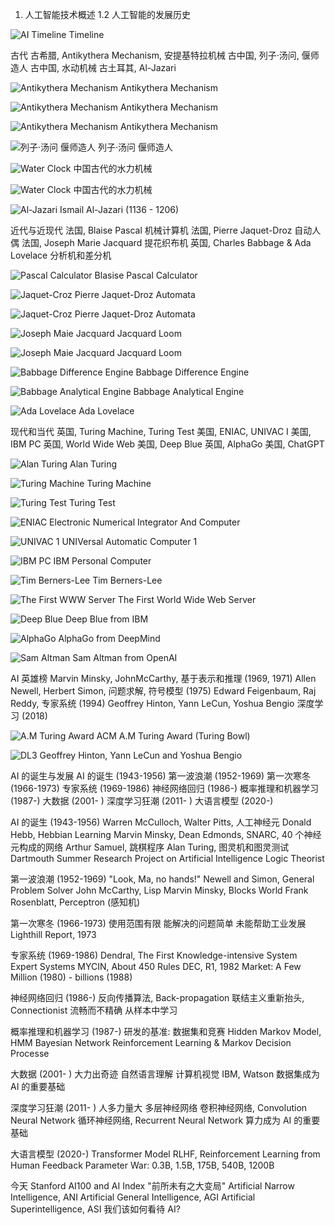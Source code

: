 1. 人工智能技术概述
1.2 人工智能的发展历史

![AI Timeline](img/c01/ai-history.jpg)
Timeline

古代
古希腊, Antikythera Mechanism, 安提基特拉机械
古中国, 列子·汤问, 偃师造人
古中国, 水动机械
古土耳其, Al-Jazari

![Antikythera Mechanism](img/c01/Antikythera.webp)
Antikythera Mechanism

![Antikythera Mechanism](img/c01/Antikythera-Mechanism.png)
Antikythera Mechanism

![Antikythera Mechanism](img/c01/Antikythera-Mechanism1.jpeg)
Antikythera Mechanism

![列子·汤问 偃师造人](img/c01/yanshi.png)
列子·汤问 偃师造人

![Water Clock](img/c01/clocktower.jpg)
中国古代的水力机械

![Water Clock](img/c01/clocktower1.webp)
中国古代的水力机械

![Al-Jazari](img/c01/al-jazari.webp)
Ismail Al-Jazari (1136 - 1206)

近代与近现代
法国, Blaise Pascal 机械计算机
法国, Pierre Jaquet-Droz 自动人偶
法国, Joseph Marie Jacquard 提花织布机
英国, Charles Babbage & Ada Lovelace 分析机和差分机

![Pascal Calculator](img/c01/pascal-calculator.jpg)
Blasise Pascal Calculator

![Jaquet-Croz](img/c01/jaquet-droz.jpg)
Pierre Jaquet-Droz Automata

![Jaquet-Croz](img/c01/jaquet-droz1.jpeg)
Pierre Jaquet-Droz Automata

![Joseph Maie Jacquard](img/c01/jacquard-loom.jpg)
Jacquard Loom

![Joseph Maie Jacquard](img/c01/jacquard-loom1.jpg)
Jacquard Loom

![Babbage Difference Engine](img/c01/difference-engine.jpeg)
Babbage Difference Engine

![Babbage Analytical Engine](img/c01/analytical-engine.jpg)
Babbage Analytical Engine

![Ada Lovelace](img/c01/ada-lovelace.jpg)
Ada Lovelace

现代和当代
英国, Turing Machine, Turing Test
美国, ENIAC, UNIVAC I
美国, IBM PC
英国, World Wide Web
美国, Deep Blue
英国, AlphaGo
美国, ChatGPT

![Alan Turing](img/c01/turing-book.jpg)
Alan Turing

![Turing Machine](img/c01/turing-machine.jpg)
Turing Machine

![Turing Test](img/c01/turing-test-game.jpg)
Turing Test

![ENIAC](img/c01/eniac.png)
Electronic Numerical Integrator And Computer

![UNIVAC 1](img/c01/univac1.jpeg)
UNIVersal Automatic Computer 1

![IBM PC](img/c01/ibm-pc.webp)
IBM Personal Computer

![Tim Berners-Lee](img/c01/Tim_Berners-Lee.jpg)
Tim Berners-Lee

![The First WWW Server](img/c01/First_Web_Server.jpg)
The First World Wide Web Server

![Deep Blue](img/c01/deep-blue.jpg)
Deep Blue from IBM

![AlphaGo](img/c01/alphago.webp)
AlphaGo from DeepMind

![Sam Altman](img/c01/sam-altman.webp)
Sam Altman from OpenAI

AI 英雄榜
Marvin Minsky, JohnMcCarthy, 基于表示和推理 (1969, 1971)
Allen Newell, Herbert Simon, 问题求解, 符号模型 (1975)
Edward Feigenbaum, Raj Reddy, 专家系统 (1994)
Geoffrey Hinton, Yann LeCun, Yoshua Bengio 深度学习 (2018)

![A.M Turing Award](img/c01/Turing_Bowl.jpg)
ACM A.M Turing Award (Turing Bowl)

![DL3](img/c01/dl3.jpeg)
Geoffrey Hinton, Yann LeCun and Yoshua Bengio

AI 的诞生与发展
AI 的诞生 (1943-1956)
第一波浪潮 (1952-1969)
第一次寒冬 (1966-1973)
专家系统 (1969-1986)
神经网络回归 (1986-)
概率推理和机器学习 (1987-)
大数据 (2001- )
深度学习狂潮 (2011- )
大语言模型 (2020-)

AI 的诞生 (1943-1956)
Warren McCulloch, Walter Pitts, 人工神经元
Donald Hebb, Hebbian Learning
Marvin Minsky, Dean Edmonds, SNARC, 40 个神经元构成的网络
Arthur Samuel, 跳棋程序
Alan Turing, 图灵机和图灵测试
Dartmouth Summer Research Project on Artificial Intelligence
Logic Theorist

第一波浪潮 (1952-1969)
"Look, Ma, no hands!"
Newell and Simon, General Problem Solver
John McCarthy, Lisp
Marvin Minsky, Blocks World
Frank Rosenblatt, Perceptron (感知机)

第一次寒冬 (1966-1973)
使用范围有限
能解决的问题简单
未能帮助工业发展
Lighthill Report, 1973

<!-- Lecture: Imagine that you are teaching a very smart robot how to do a task, like cleaning your room. You can tell it exactly what to do step by step, and it will follow your instructions perfectly. But if you ask the robot to do something that it has never seen before, like picking up a new toy that you just bought, it might not know what to do.

In the 1950s and 60s, researchers realized that creating intelligent machines was a lot harder than they thought. During the first AI winter of 1966-1973, many researchers and companies working on AI projects faced a lot of frustration and disappointment because they weren't able to make as much progress as they had hoped. This led to a decrease in funding and support for AI research, and many projects were put on hold or cancelled.

The Lighthill Report, published in 1973, was a critical assessment of the state of artificial intelligence (AI) research at the time. The report was commissioned by the British government and was led by Sir James Lighthill, a mathematician and professor of theoretical physics.

The report was highly critical of the progress being made in AI research at the time, and argued that the field had failed to live up to the expectations that had been set for it. The report claimed that AI researchers had overpromised and underdelivered, and that the progress being made in the field was largely incremental and lacked the breakthroughs that had been promised.

One of the main criticisms in the report was that AI research was too focused on general problem-solving, and not enough on specific applications. The report argued that AI researchers were too focused on creating a general problem-solving machine, rather than developing AI applications that could solve specific problems.

The report also criticized the use of heuristic methods in AI research, arguing that these methods were not well-suited to solving complex problems. Heuristics are problem-solving techniques that use trial and error and rules of thumb, rather than systematic analysis, to find solutions.

The Lighthill Report was significant in that it led to a significant reduction in funding for AI research in the UK, and in other countries as well. This period, known as the "AI Winter," saw a decline in interest and funding for artificial intelligence research until the mid-1980s. However, the report did not halt AI research altogether, and the field continued to make slow progress despite the reduced funding. -->

专家系统 (1969-1986)
Dendral, The First Knowledge-intensive System
Expert Systems
MYCIN, About 450 Rules
DEC, R1, 1982
Market: A Few Million (1980) - billions (1988)

<!-- Lecture: MYCIN 与 DENDRAL 有两个主要区别. 首先, 不像 DENDRAL 规则, 不存在可以推导出 MYCIN 规则的一般理论模型, MYCIN 规则不得不从大量的专家访谈中获得. 其次, 规则必须反映与医学知识相关的不确定性. MYCIN 引入了一种称为确定性因子 (Certainty Factor) 的不确定性计算. -->

神经网络回归 (1986-)
反向传播算法, Back-propagation
联结主义重新抬头, Connectionist
流畅而不精确
从样本中学习

概率推理和机器学习 (1987-)
研发的基准: 数据集和竞赛
Hidden Markov Model, HMM
Bayesian Network
Reinforcement Learning & Markov Decision Processe

<!-- Lecture: HMM 有两个相关的方面. 首先, 它们基于严格的数学理论. 这使得语音研究人员能够在其他领域数十年数学成果的基础上进行开发. 其次, 它们是在大量真实语音数据的语料库上训练而产生的. 这确保了健壮性, 并且在严格的盲测中, HMM的分数稳步提高. 因此, 语音技术和手写体字符识别的相关领域向广泛的工业和消费级应用过渡.  -->

大数据 (2001- )
大力出奇迹
自然语言理解
计算机视觉
IBM, Watson
数据集成为 AI 的重要基础

<!-- Lecture: 如果有足够大的数据集, 合适的学习算法在识别句意的任务上可以达到超过96%的准确率. 此外, Banko and Brill (2001) 认为, 将数据集的规模增加两到三个数量级所获得的性能提升, 会超过调整算法带来的性能提升. -->

<!-- Lecture: 类似的现象似乎也发生在计算机视觉任务中, 例如填补照片中的破洞. Hays and Efros, (2007) 开发了一种巧妙的方法, 从类似的图像中混合像素. 他们发现, 该技术在仅包含数千幅图像的数据库中效果不佳, 但在拥有数百万幅图像的数据库中, 该技术超过了质量阈值. 不久之后, ImageNet 数据库 (Deng et al., 2009) 中可用的数千万幅图像引发了计算机视觉领域的一场革命.  -->

深度学习狂潮 (2011- )
人多力量大
多层神经网络
卷积神经网络, Convolution Neural Network
循环神经网络, Recurrent Neural Network
算力成为 AI 的重要基础

<!-- Lecture: 一个标准的计算机 CPU 每秒可以进行 10^9 或 10^10 次运算. 运行在特定硬件 (例如GPU, TPU 或 FPGA) 上的深度学习算法, 每秒可能进行 10^14 - 10^17 次运算, 主要是高度并行化的矩阵和向量运算. -->

大语言模型 (2020-)
Transformer Model
RLHF, Reinforcement Learning from Human Feedback
Parameter War: 0.3B, 1.5B, 175B, 540B, 1200B

<!-- Lecture: 参数是可以根据模型自身的算法, 通过数据迭代自动学习出的变量. -->

今天
Stanford AI100 and AI Index
"前所未有之大变局"
Artificial Narrow Intelligence, ANI
Artificial General Intelligence, AGI
Artificial Superintelligence, ASI
我们该如何看待 AI?
